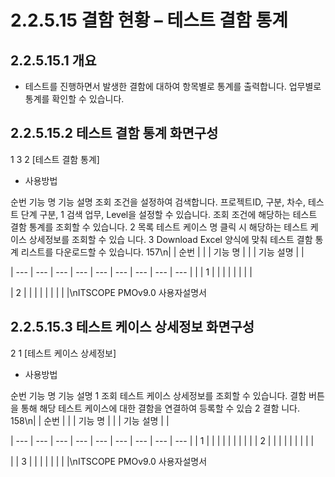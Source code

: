 # 2.2.5.15 결함 현황 – 테스트 결함 통계



## 2.2.5.15.1 개요

- 테스트를 진행하면서 발생한 결함에 대하여 항목별로 통계를 출력합니다. 업무별로 통계를 확인할 수 있습니다.

## 2.2.5.15.2 테스트 결함 통계 화면구성

1
3
2
[테스트 결함 통계]

- 사용방법

순번 기능 명 기능 설명
조회 조건을 설정하여 검색합니다. 프로젝트ID, 구분, 차수, 테스트 단계 구분,
1 검색
업무, Level을 설정할 수 있습니다.
조회 조건에 해당하는 테스트 결함 통계를 조회할 수 있습니다.
2 목록 테스트 케이스 명 클릭 시 해당하는 테스트 케이스 상세정보를 조회할 수 있습
니다.
3 Download Excel 양식에 맞춰 테스트 결함 통계 리스트를 다운로드할 수 있습니다.
157\n|  | 순번 |  |  | 기능 명 |  |  | 기능 설명 |  |

| --- | --- | --- | --- | --- | --- | --- | --- | --- |
|  | 1 |  |  |  |  |  |  |  |

| 2 |  |  |  |  |  |  |  |  |\nITSCOPE PMOv9.0 사용자설명서

## 2.2.5.15.3 테스트 케이스 상세정보 화면구성

2
1
[테스트 케이스 상세정보]

- 사용방법

순번 기능 명 기능 설명
1 조회 테스트 케이스 상세정보를 조회할 수 있습니다.
결함 버튼을 통해 해당 테스트 케이스에 대한 결함을 연결하여 등록할 수 있습
2 결함
니다.
158\n|  | 순번 |  |  | 기능 명 |  |  | 기능 설명 |  |

| --- | --- | --- | --- | --- | --- | --- | --- | --- |
| 1 |  |  |  |  |  |  |  |  |
| 2 |  |  |  |  |  |  |  |  |

|  | 3 |  |  |  |  |  |  |  |\nITSCOPE PMOv9.0 사용자설명서
